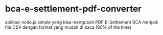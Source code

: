 # bca-e-settlement-pdf-converter
aplikasi node.js simple yang bisa mengubah PDF E-Settlement BCA menjadi file CSV dengan format yang mudah di baca (90% of the time)
